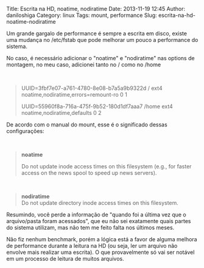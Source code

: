 Title: Escrita na HD, noatime, nodiratime
Date: 2013-11-19 12:45
Author: daniloshiga
Category: linux
Tags: mount, performance
Slug: escrita-na-hd-noatime-nodiratime

Um grande gargalo de performance é sempre a escrita em disco, existe uma
mudança no /etc/fstab que pode melhorar um pouco a performance do
sistema.

No caso, é necessário adicionar o "noatime" e "nodiratime" nas options
de montagem, no meu caso, adicionei tanto no / como no /home

 

> UUID=3fbf7e07-a761-4780-8e08-b7a5a9b9322d / ext4
> noatime,nodiratime,errors=remount-ro 0 1
>
> UUID=55960f8a-716a-475f-9b52-180d1df7aaa7 /home ext4
> noatime,nodiratime,defaults 0 2

De acordo com o manual do mount, esse é o significado dessas
configurações:

 

> **noatime**
>
> Do not update inode access times on this filesystem (e.g., for faster
> access on the news spool to speed up news servers).

 

> **nodiratime**  
>  Do not update directory inode access times on this filesystem.

Resumindo, você perde a informação de "quando foi a última vez que o
arquivo/pasta foram acessados", que eu não sei exatamente quais partes
do sistema utilizam, mas não tem me feito falta nos últimos meses.

Não fiz nenhum benchmark, porém a lógica está a favor de alguma melhora
de performance durante a leitura na HD (ou seja, ler um arquivo não
envolve mais realizar uma escrita). O que provavelmente só vai ser
notável em um processo de leitura de muitos arquivos.
